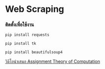 # Web Scraping
### ติดตั้งเพื่อใช้งาน

```
pip install requests
```

```
pip install tk
```

```
pip install beautifulsoup4
```

[วิดีโอนำเสนอ Assignment Theory of Computation](https://www.youtube.com/watch?v=wcEBPaWmllM)
